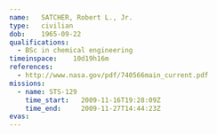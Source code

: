 ```yaml
---
name:	SATCHER, Robert L., Jr.
type:	civilian
dob:	1965-09-22
qualifications:
  - BSc in chemical engineering
timeinspace:	10d19h16m
references:
  - http://www.nasa.gov/pdf/740566main_current.pdf
missions:
  - name: STS-129
    time_start:   2009-11-16T19:28:09Z
    time_end:     2009-11-27T14:44:23Z
evas:
---
```

